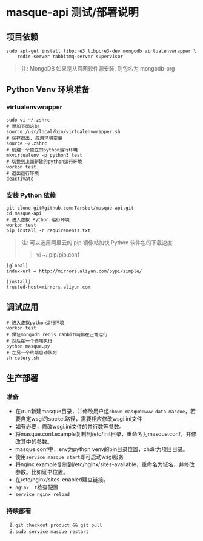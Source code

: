 # masque-api 测试/部署说明

## 项目依赖

```
sudo apt-get install libpcre3 libpcre3-dev mongodb virtualenvwrapper \
    redis-server rabbitmq-server supervisor
```

> 注: MongoDB 如果是从官网软件源安装, 则包名为 mongodb-org

## Python Venv 环境准备

### virtualenvwrapper

```
sudo vi ~/.zshrc
# 添加下面这句
source /usr/local/bin/virtualenvwrapper.sh
# 保存退出, 应用环境变量
source ~/.zshrc
# 创建一个独立的python运行环境
mkvirtualenv -p python3 test
# 切换到上面新建的python运行环境
workon test
# 退出运行环境
deactivate
```

### 安装 Python 依赖

```
git clone git@github.com:Tarsbot/masque-api.git
cd masque-api
# 进入虚拟 Python 运行环境
workon test
pip install -r requirements.txt
```

> 注: 可以选用阿里云的 pip 镜像站加快 Python 软件包的下载速度
>> vi ~/.pip/pip.conf
```
[global]
index-url = http://mirrors.aliyun.com/pypi/simple/

[install]
trusted-host=mirrors.aliyun.com

```

## 调试应用
```
# 进入虚拟python运行环境
workon test
# 保证mongodb redis rabbitmq都在正常运行
# 然后在一个终端执行
python masque.py
# 在另一个终端启动队列
sh celery.sh
```

## 生产部署

### 准备

* 在/run新建masque目录，并修改用户组`chown masque:www-data masque`，若要自定wsgi的socket路径，需要相应修改wsgi.ini文件
* 如有必要，修改wsgi.ini文件的并行数等参数。
* 将masque.conf.example复制到/etc/init目录，重命名为masque.conf，并修改其中的参数。
* masque.conf中，env为python venv的bin目录位置，chdir为项目目录。
* 使用`service masque start`即可启动wsgi服务
* 将nginx.example复制到/etc/nginx/sites-available，重命名为域名，并修改参数。比如证书位置。
* 在/etc/nginx/sites-enabled建立链接。
* `nginx -t`检查配置
* `service nginx reload`

### 持续部署

1. `git checkout product && git pull`
2. `sudo service masque restart`
